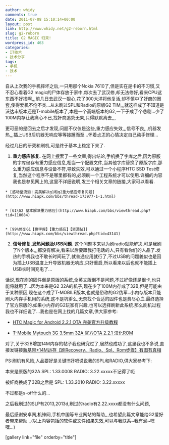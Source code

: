 ```yaml
---
author: whidy
comments: true
date: 2011-07-08 15:10:14+00:00
layout: post
link: http://www.whidy.net/g2-reborn.html
slug: g2-reborn
title: G2 MAGIC 归来!
wordpress_id: 463
categories:
- IT技术
- 技术分享
tags:
- 手机
- 技术
---
```


自从上次我的手机摔坏之后,一只用那个Nokia 7610了,但是实在是卡的不习惯,又不忍心看着G2 magic的尸体存放于家中,每次去了武汉修,却无法修好,看来CPU这东西不好找啊,,,前几日去武汉一狠心,花了300大洋将他复活,却不慎中了奸商的圈套,使得爱机不伦不类...从未刷过SPL和Radio的原版G2 TIM,,,就这样成了不知道是沃达丰版本还是T-mobile版本了,本是一个高端版本的G2,一下子成了个悲剧...少了100M内存让我痛心不已,找奸商追究无果,只得默默离去,,,

更可恶的是回去之后才发现,问题不仅仅是这些,重力感应失效,,,信号不良,,,机器发热,,,插上USB后机器无响应等等接踵而至...怀着忐忑的心情决定自己动手修理...

经过几日的研究和刷机,可是终于基本上稳定下来了.



	
  1. **重力感应修复.**
在网上搜索了一些文章,得出结论,手机换了字库之后,因为原版的字库储存有重力感应信息,相当一个配置文件,当其他字库替换了原版字库,那么重力感应信息与设备不符,导致失效,可以通过一个小程序HTC SSD Test修复,当然这个程序不是哪里都有的,必须刷一个工程系统才可以使用.详细的内容我也是参见网上的,这里不详细说明,发三个相关文章的链接,大家可以看看.

	
    * [感动至流泪：完美解决g1和g2重力感应修复问题](http://www.hiapk.com/bbs/thread-173977-1-1.html)

	
    * [G1\G2 基本解决重力感应](http://www.hiapk.com/bbs/viewthread.php?tid=110084)

	
    * [99%修复G1【换字库】【重力感应】【资源帖】](http://www.hiapk.com/bbs/viewthread.php?tid=43141)




	
  2. **信号修复,发热问题及USB问题.**
这个问题本来以为刷radio就能解决,可是我刷了N个版本,,,都没有解决,看来以后要跟我打电话的人,只有看你们的人品了.发热的手机我也不敢长时间玩了,就普通应用就行了,不过USB的问题貌似也是因为插上USB温度上升导致机器无响应,只好重启,所以看来以后也就不能插上USB长时间充电了...




话说,现在刷的固件倒是原版的系统,全英文版倒不是问题,不过好像还是很卡,也只能将就用了...因为本来是G2 32A的机子,现在少了100M内存成了32B,但是可能由于某种原因,现在这个成了T-MOBILE版本,也就是俗称的G2伪军..小内存版本只能刷大内存手机用的系统,这不是坑爹么,无奈找个合适的固件也是费尽心血.最终选择了官方原版的.如果小内存的G2玩家有兴趣,也可以选择刷新此系统.那么刷机过程我也不详细说了...我也是在网上找的几篇文章,供大家参考:








	
  * [HTC Magic for Android 2.2.1 OTA 完美官方升级教程](http://bbs.cnmo.com/thread-200576-1-1.html)

	
  * [T-Mobile Mytouch 3G 3.5mm 32A 官方OTA 2.2.1 汉化ROM](http://www.hiapk.com/bbs/thread-1192676-1-1.html)




对了,关于32B增加14M内存的帖子我也研究过了,居然也成功了,这里我也不多说,直接发链接[新基带+14M运存【刷Recovery、Radio、Spl、Rom步骤】有图有真相](http://bbs.gfan.com/android-328692-1-1.html)







PS:刷机有风险,人品要好是关键!!!好吧说说我的SPL和RADIO,供大家参考下:




本来是原版的32A SPL: 1.33.0008 RADIO: 3.22.xxxxx不记得了呃




被奸商换成了32B之后是 SPL: 1.33.2010 RADIO: 3.22.xxxxx




不过都是s-off什么的...




之后我刷过的SLP有2013,2013d,刷过的radio有2.22.xxxx都没有什么问题,






最后感谢安卓网,机锋网,手机中国等专业网站的帮助,,,也希望此篇文章能给G2爱好者带来帮助...(以上内容包括的软件或文件如果失效,可以与我联系~我有滴~嘿嘿...)

[gallery link="file" orderby="title"]


